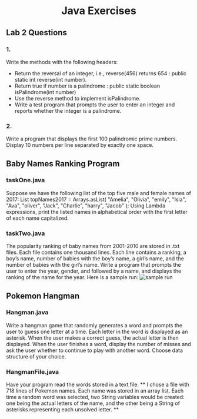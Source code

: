 <h1 align="center">
  Java Exercises
</h1>

## Lab 2 Questions

### 1. 
Write the methods with the following headers:
- Return the reversal of an integer, i.e., reverse(456) returns 654 : public static int reverse(int number).
- Return true if number is a palindrome : public static boolean isPalindrome(int number)
- Use the reverse method to implement isPalindrome. 
- Write a test program that prompts the user to enter an integer and reports whether the integer is a palindrome.

### 2.
Write a program that displays the first 100 palindromic prime numbers. Display 10 numbers per line separated by exactly one space.

## Baby Names Ranking Program

### taskOne.java
Suppose we have the following list of the top five male and female names of 2017:
List<String> topNames2017 = Arrays.asList(
"Amelia",
"Olivia",
"emily",
"Isla",
"Ava",
"oliver",
"Jack",
"Charlie",
"harry",
"Jacob"
);
Using Lambda expressions, print the listed names in alphabetical order with the first letter of each name capitalized. 

### taskTwo.java
The popularity ranking of baby names from 2001-2010 are stored in .txt files. Each file contains one thousand lines. 
Each line contains a ranking, a boy’s name, number of babies with the boy’s name, a girl’s name, and the number of babies with the girl’s name.
Write a program that prompts the user to enter the year, gender, and followed by a name, and
displays the ranking of the name for the year. Here is a sample run:
![sample run](https://github.com/transteph/java-exercises/BabyNamesRanking/samplerun.PNG)

## Pokemon Hangman

### Hangman.java
Write a hangman game that randomly generates a word and prompts the user to guess one letter at a time. Each letter in the word is displayed as an asterisk. When the user makes a correct guess, the actual letter is then displayed. When the user finishes a word, display the number of misses and ask the user whether to continue to play with another word. Choose data structure of your choice.

### HangmanFile.java
Have your program read the words stored in a text file. ** I chose a file with 718 lines of Pokemon names. Each name was stored in an array list. Each time a random word was selected, two String variables would be created: one being the actual letters of the name, and the other being a String of asterisks representing each unsolved letter. **